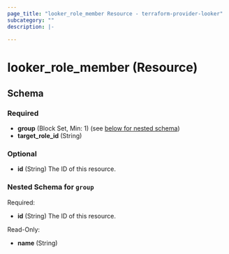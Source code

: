 ```yaml
---
page_title: "looker_role_member Resource - terraform-provider-looker"
subcategory: ""
description: |-
  
---
```

# looker_role_member (Resource)



<!-- schema generated by tfplugindocs -->
## Schema

### Required

- **group** (Block Set, Min: 1) (see [below for nested schema](#nestedblock--group))
- **target_role_id** (String)

### Optional

- **id** (String) The ID of this resource.

<a id="nestedblock--group"></a>
### Nested Schema for `group`

Required:

- **id** (String) The ID of this resource.

Read-Only:

- **name** (String)
